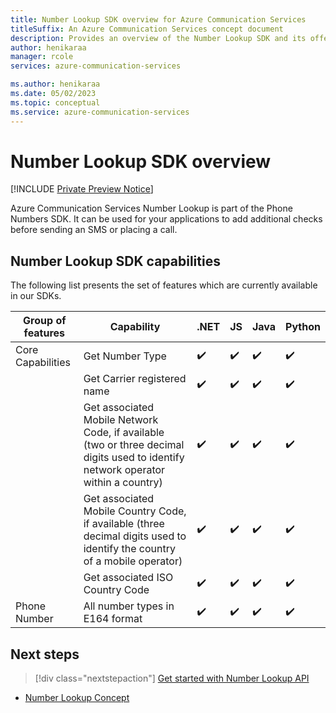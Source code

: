 ```yaml
---
title: Number Lookup SDK overview for Azure Communication Services
titleSuffix: An Azure Communication Services concept document
description: Provides an overview of the Number Lookup SDK and its offerings.
author: henikaraa
manager: rcole
services: azure-communication-services

ms.author: henikaraa
ms.date: 05/02/2023
ms.topic: conceptual
ms.service: azure-communication-services
---
```


# Number Lookup SDK overview

[!INCLUDE [Private Preview Notice](../../includes/public-preview-include.md)]

Azure Communication Services Number Lookup is part of the Phone Numbers SDK. It can be used for your applications to add additional checks before sending an SMS or placing a call.

## Number Lookup SDK capabilities

The following list presents the set of features which are currently available in our SDKs.

| Group of features | Capability                                                                            | .NET  | JS | Java | Python |
| ----------------- | ------------------------------------------------------------------------------------- | --- | ---- | ---- | ------ |
| Core Capabilities | Get Number Type                                                          | ✔️   | ✔️    | ✔️    | ✔️      |
|                   | Get Carrier registered name                                         | ✔️   | ✔️    | ✔️    | ✔️      |
|                   | Get associated Mobile Network Code, if available (two or three decimal digits used to identify network operator within a country) | ✔️   | ✔️    | ✔️    | ✔️      |
|                   | Get associated Mobile Country Code, if available (three decimal digits used to identify the country of a mobile operator) | ✔️   | ✔️    | ✔️    | ✔️      |
|                   | Get associated ISO Country Code | ✔️   | ✔️    | ✔️    | ✔️      |
| Phone Number      | All number types in E164 format                                      | ✔️   | ✔️    | ✔️    | ✔️      |


## Next steps

> [!div class="nextstepaction"]
> [Get started with Number Lookup API](../../quickstarts/telephony/number-lookup.md)

- [Number Lookup Concept](../numbers/number-lookup-concept.md)
